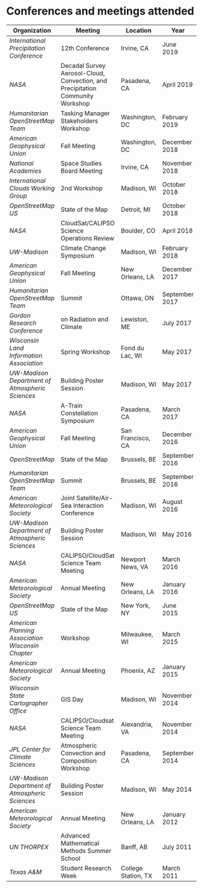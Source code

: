 Conferences and meetings attended
=================================

Organization | Meeting | Location | Year 
-------------|---------|----------|------
*International Precipitation Conference* | 12th Conference | Irvine, CA | June 2019
*NASA* | Decadal Survey Aerosol-Cloud, Convection, and Precipitation Community Workshop | Pasadena, CA | April 2019
*Humanitarian OpenStreetMap Team* | Tasking Manager Stakeholders Workshop | Washington, DC | February 2019
*American Geophysical Union* | Fall Meeting | Washington, DC | December 2018
*National Academies* | Space Studies Board Meeting | Irvine, CA | November 2018
*International Clouds Working Group* | 2nd Workshop | Madison, WI | October 2018
*OpenStreetMap US* | State of the Map | Detroit, MI | October 2018
*NASA* | CloudSat/CALIPSO Science Operations Review | Boulder, CO | April 2018
*UW-Madison* | Climate Change Symposium | Madison, WI | February 2018
*American Geophysical Union* | Fall Meeting | New Orleans, LA | December 2017
*Humanitarian OpenStreetMap Team* | Summit | Ottawa, ON | September 2017
*Gordon Research Conference* | on Radiation and Climate | Lewiston, ME | July 2017
*Wisconsin Land Information Association* | Spring Workshop | Fond du Lac, WI | May 2017
*UW-Madison Department of Atmospheric Sciences* | Building Poster Session | Madison, WI | May 2017
*NASA* | A-Train Constellation Symposium | Pasadena, CA | March 2017
*American Geophysical Union* | Fall Meeting | San Francisco, CA | December 2016
*OpenStreetMap* | State of the Map | Brussels, BE | September 2016
*Humanitarian OpenStreetMap Team* | Summit | Brussels, BE | September 2016
*American Meteorological Society* | Joint Satellite/Air-Sea Interaction Conference | Madison, WI | August 2016
*UW-Madison Department of Atmospheric Sciences* | Building Poster Session | Madison, WI | May 2016
*NASA* | CALIPSO/CloudSat Science Team Meeting | Newport News, VA | March 2016
*American Meteorological Society* | Annual Meeting | New Orleans, LA | January 2016
*OpenStreetMap US* | State of the Map | New York, NY | June 2015
*American Planning Association Wisconsin Chapter* | Workshop | Milwaukee, WI | March 2015
*American Meteorological Society* | Annual Meeting | Phoenix, AZ | January 2015
*Wisconsin State Cartographer Office* | GIS Day | Madison, WI | November 2014
*NASA* | CALIPSO/Cloudsat Science Team Meeting | Alexandria, VA | November 2014
*JPL Center for Climate Sciences* | Atmospheric Convection and Composition Workshop | Pasadena, CA | September 2014
*UW-Madison Department of Atmospheric Sciences* | Building Poster Session | Madison, WI | May 2014
*American Meteorological Society* | Annual Meeting | New Orleans, LA | January 2012
*UN THORPEX* | Advanced Mathematical Methods Summer School | Banff, AB | July 2011
*Texas A&M* | Student Research Week | College Station, TX | March 2011
